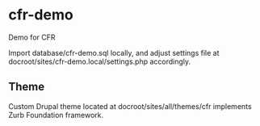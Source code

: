 # cfr-demo
Demo for CFR

Import database/cfr-demo.sql locally, and adjust settings file at
docroot/sites/cfr-demo.local/settings.php accordingly.

## Theme
Custom Drupal theme located at docroot/sites/all/themes/cfr implements Zurb
Foundation framework.
